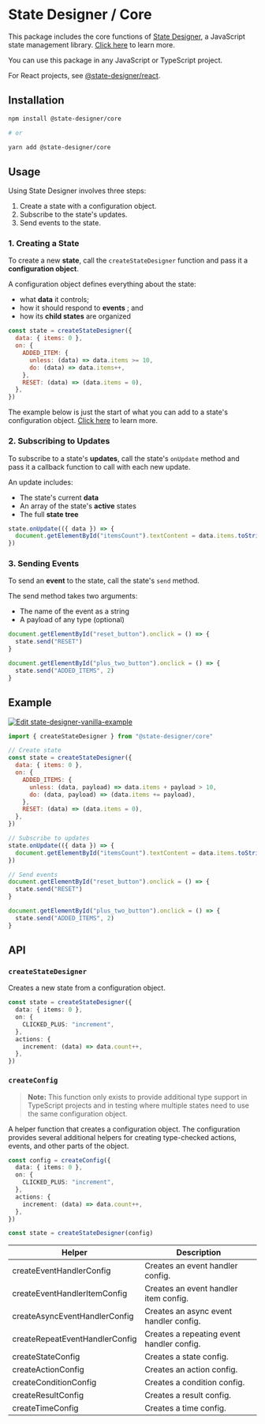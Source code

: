# State Designer / Core

This package includes the core functions of [State Designer](https://statedesigner.com), a JavaScript state management library. [Click here](https://statedesigner.com) to learn more.

You can use this package in any JavaScript or TypeScript project.

For React projects, see [@state-designer/react](https://github.com/@state-designer/react).

## Installation

```bash
npm install @state-designer/core

# or

yarn add @state-designer/core
```

## Usage

Using State Designer involves three steps:

1. Create a state with a configuration object.
2. Subscribe to the state's updates.
3. Send events to the state.

### 1. Creating a State

To create a new **state**, call the `createStateDesigner` function and pass it a **configuration object**.

A configuration object defines everything about the state:

- what **data** it controls;
- how it should respond to **events** ; and
- how its **child states** are organized

```js
const state = createStateDesigner({
  data: { items: 0 },
  on: {
    ADDED_ITEM: {
      unless: (data) => data.items >= 10,
      do: (data) => data.items++,
    },
    RESET: (data) => (data.items = 0),
  },
})
```

The example below is just the start of what you can add to a state's configuration object. [Click here](https://statedesigner.com) to learn more.

### 2. Subscribing to Updates

To subscribe to a state's **updates**, call the state's `onUpdate` method and pass it a callback function to call with each new update.

An update includes:

- The state's current **data**
- An array of the state's **active** states
- The full **state tree**

```js
state.onUpdate(({ data }) => {
  document.getElementById("itemsCount").textContent = data.items.toString()
})
```

### 3. Sending Events

To send an **event** to the state, call the state's `send` method.

The send method takes two arguments:

- The name of the event as a string
- A payload of any type (optional)

```js
document.getElementById("reset_button").onclick = () => {
  state.send("RESET")
}

document.getElementById("plus_two_button").onclick = () => {
  state.send("ADDED_ITEMS", 2)
}
```

## Example

[![Edit state-designer-vanilla-example](https://codesandbox.io/static/img/play-codesandbox.svg)](https://codesandbox.io/s/adoring-nightingale-g7ch1?fontsize=14&hidenavigation=1&theme=dark)

```js
import { createStateDesigner } from "@state-designer/core"

// Create state
const state = createStateDesigner({
  data: { items: 0 },
  on: {
    ADDED_ITEMS: {
      unless: (data, payload) => data.items + payload > 10,
      do: (data, payload) => (data.items += payload),
    },
    RESET: (data) => (data.items = 0),
  },
})

// Subscribe to updates
state.onUpdate(({ data }) => {
  document.getElementById("itemsCount").textContent = data.items.toString()
})

// Send events
document.getElementById("reset_button").onclick = () => {
  state.send("RESET")
}

document.getElementById("plus_two_button").onclick = () => {
  state.send("ADDED_ITEMS", 2)
}
```

## API

### `createStateDesigner`

Creates a new state from a configuration object.

```ts
const state = createStateDesigner({
  data: { items: 0 },
  on: {
    CLICKED_PLUS: "increment",
  },
  actions: {
    increment: (data) => data.count++,
  },
})
```

### `createConfig`

> **Note:** This function only exists to provide additional type support in TypeScript projects and in testing where multiple states need to use the same configuration object.

A helper function that creates a configuration object. The configuration provides several additional helpers for creating type-checked actions, events, and other parts of the object.

```ts
const config = createConfig({
  data: { items: 0 },
  on: {
    CLICKED_PLUS: "increment",
  },
  actions: {
    increment: (data) => data.count++,
  },
})

const state = createStateDesigner(config)
```

| Helper                         | Description                               |
| ------------------------------ | ----------------------------------------- |
| createEventHandlerConfig       | Creates an event handler config.          |
| createEventHandlerItemConfig   | Creates an event handler item config.     |
| createAsyncEventHandlerConfig  | Creates an async event handler config.    |
| createRepeatEventHandlerConfig | Creates a repeating event handler config. |
| createStateConfig              | Creates a state config.                   |
| createActionConfig             | Creates an action config.                 |
| createConditionConfig          | Creates a condition config.               |
| createResultConfig             | Creates a result config.                  |
| createTimeConfig               | Creates a time config.                    |
